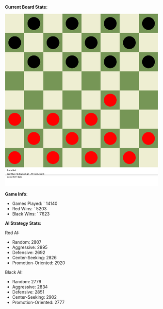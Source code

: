 
**Current Board State:**  
<!-- START_GIF -->
![Checkers Game](./checkers_game.gif)
<!-- END_GIF -->

**Game Info:**  
- Games Played: `<!-- GAMES_PLAYED --> 14140
- Red Wins: `<!-- RED_WINS --> 5203
- Black Wins: `<!-- BLACK_WINS --> 7623

<!-- AI_STATS -->
**AI Strategy Stats:**

Red AI:
- Random: 2807
- Aggressive: 2895
- Defensive: 2692
- Center-Seeking: 2826
- Promotion-Oriented: 2920

Black AI:
- Random: 2776
- Aggressive: 2834
- Defensive: 2851
- Center-Seeking: 2902
- Promotion-Oriented: 2777
